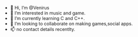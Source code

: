 - 👋 Hi, I’m @Venirus
- 👀 I’m interested in music and game.
- 🌱 I’m currently learning C and C++.
- 💞️ I’m looking to collaborate on making games,social apps.
- 📫 no contact details recentlty.

<!---
Venirus/Venirus is a ✨ special ✨ repository because its `README.md` (this file) appears on your GitHub profile.
You can click the Preview link to take a look at your changes.
--->
